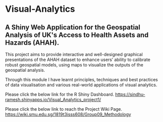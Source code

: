 # Visual-Analytics
## A Shiny Web Application for the Geospatial Analysis of UK's Access to Health Assets and Hazards (AHAH).

This project aims to provide interactive and well-designed graphical presentations of the AHAH dataset to enhance users’ ability to calibrate robust geospatial models, using maps to visualize the outputs of the geospatial analysis.

Through this module I have learnt principles, techniques and best practices of data visualisation and various real-world applications of visual analytics.

Please click the below link for the R Shiny Dashboard.
https://sindhu-ramesh.shinyapps.io/Visual_Analytics_project1/

Please click the below link to reach the Project Wiki Page.
https://wiki.smu.edu.sg/1819t3isss608/Group09_Methodology
